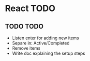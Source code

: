 # React TODO


## TODO TODO

+ Listen enter for adding new items
+ Separe in: Active/Completed
+ Remove items
+ Write doc explaining the setup steps
